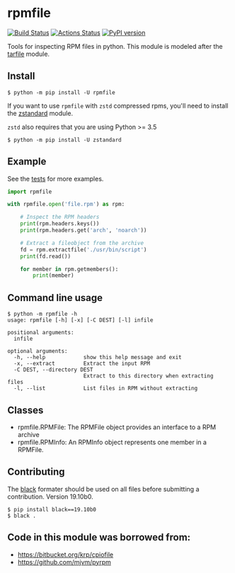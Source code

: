 # rpmfile

[![Build Status](https://travis-ci.org/srossross/rpmfile.svg?branch=master)](https://travis-ci.org/srossross/rpmfile)
[![Actions Status](https://github.com/srossross/rpmfile/workflows/Tests/badge.svg?branch=master&event=push)](https://github.com/srossross/rpmfile/actions)
[![PyPI version](https://img.shields.io/pypi/v/rpmfile.svg)](https://pypi.org/project/rpmfile)

Tools for inspecting RPM files in python. This module is modeled after the
[tarfile](https://docs.python.org/3/library/tarfile.html) module.

## Install

```console
$ python -m pip install -U rpmfile
```

If you want to use `rpmfile` with `zstd` compressed rpms, you'll need to install
the  [zstandard](https://pypi.org/project/zstandard/) module.

`zstd` also requires that you are using Python >= 3.5

```console
$ python -m pip install -U zstandard
```

## Example

See the [tests](tests/test_extract.py) for more examples.

```python
import rpmfile

with rpmfile.open('file.rpm') as rpm:

    # Inspect the RPM headers
    print(rpm.headers.keys())
    print(rpm.headers.get('arch', 'noarch'))

    # Extract a fileobject from the archive
    fd = rpm.extractfile('./usr/bin/script')
    print(fd.read())

    for member in rpm.getmembers():
        print(member)
```

## Command line usage

```console
$ python -m rpmfile -h
usage: rpmfile [-h] [-x] [-C DEST] [-l] infile

positional arguments:
  infile

optional arguments:
  -h, --help            show this help message and exit
  -x, --extract         Extract the input RPM
  -C DEST, --directory DEST
                        Extract to this directory when extracting files
  -l, --list            List files in RPM without extracting
```

## Classes

* rpmfile.RPMFile: The RPMFile object provides an interface to a RPM archive
* rpmfile.RPMInfo: An RPMInfo object represents one member in a RPMFile.

## Contributing

The [black](https://github.com/psf/black) formater should be used on all files
before submitting a contribution. Version 19.10b0.

```console
$ pip install black==19.10b0
$ black .
```

## Code in this module was borrowed from:

* https://bitbucket.org/krp/cpiofile
* https://github.com/mjvm/pyrpm
